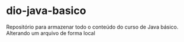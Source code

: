 # dio-java-basico
Repositório para armazenar todo o conteúdo do curso de Java básico.
Alterando um arquivo de forma local